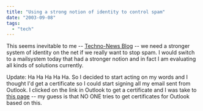 ```yaml
---
title: "Using a strong notion of identity to control spam"
date: "2003-09-08"
tags: 
  - "tech"
---
```


This seems inevitable to me -- [Techno-News Blog](http://people.uis.edu/rschr1/archive/2003_09_07_archive.html#106301832858501506 "Techno-News Blog") -- we need a stronger system of identity on the net if we really want to stop spam. I would switch to a mailsystem today that had a stronger notion and in fact I am evaluating all kinds of solutions currently.  
  
Update: Ha Ha Ha Ha Ha. So I decided to start acting on my words and I thought I'd get a certificate so I could start signing all my email sent from Outlook. I clicked on the link in Outlook to get a certificate and I was take to [this page](http://office.microsoft.com/marketplace/PortalProviderPreview.aspx?AssetID=EY010504891033&CTT=6&Origin=EC010272491033&&helplcid=1033) -- my guess is that NO ONE tries to get certificates for Outlook based on this.
